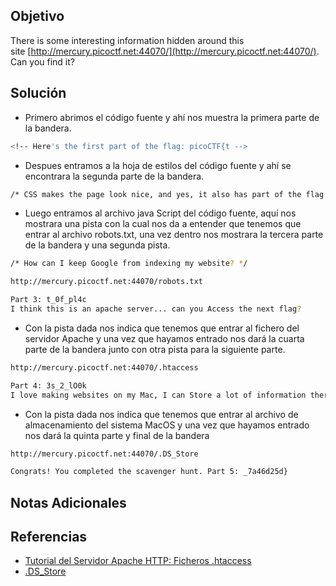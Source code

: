 ## Objetivo
There is some interesting information hidden around this site [http://mercury.picoctf.net:44070/](http://mercury.picoctf.net:44070/). Can you find it?
## Solución
- Primero abrimos el código fuente y ahí nos muestra la primera parte de la bandera.
```bash
<!-- Here's the first part of the flag: picoCTF{t -->
```
- Despues entramos a la hoja de estilos del código fuente y ahí se encontrara la segunda parte de la bandera.
```bash
/* CSS makes the page look nice, and yes, it also has part of the flag. Here's part 2: h4ts_4_l0 */
```
- Luego entramos al archivo java Script del código fuente, aquí nos mostrara una pista con la cual nos da a entender que tenemos que entrar al archivo robots.txt, una vez dentro nos mostrara la tercera parte de la bandera y una segunda pista.
```bash
/* How can I keep Google from indexing my website? */

http://mercury.picoctf.net:44070/robots.txt

Part 3: t_0f_pl4c
I think this is an apache server... can you Access the next flag?
```
- Con la pista dada nos indica que tenemos que entrar al fichero del servidor Apache y una vez que hayamos entrado nos dará la cuarta parte de la bandera junto con otra pista para la siguiente parte.
```bash
http://mercury.picoctf.net:44070/.htaccess

Part 4: 3s_2_lO0k
I love making websites on my Mac, I can Store a lot of information there.
```
- Con la pista dada nos indica que tenemos que entrar al archivo de almacenamiento del sistema MacOS y una vez que hayamos entrado nos dará la quinta parte y final de la bandera
```bash
http://mercury.picoctf.net:44070/.DS_Store

Congrats! You completed the scavenger hunt. Part 5: _7a46d25d}
```
## Notas Adicionales
## Referencias
- [Tutorial del Servidor Apache HTTP: Ficheros .htaccess](https://httpd.apache.org/docs/2.4/howto/htaccess.html)
- [.DS_Store](https://en.wikipedia.org/wiki/.DS_Store)